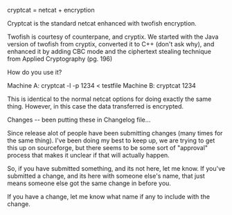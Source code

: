 cryptcat = netcat + encryption

Cryptcat is the standard netcat enhanced with twofish encryption. 

Twofish is courtesy of counterpane, and cryptix. We started with the 
Java version of twofish from cryptix, converted it to C++ (don't ask why), 
and enhanced it by adding CBC mode and the ciphertext stealing technique 
from Applied Cryptography (pg. 196) 

How do you use it?

  Machine A: cryptcat -l -p 1234 < testfile 
  Machine B: cryptcat <machine A IP> 1234 

This is identical to the normal netcat options for doing exactly the 
same thing.  However, in this case the data transferred is encrypted. 



Changes -- been putting these in Changelog file...

Since release alot of people have been submitting changes (many times
for the same thing).  I've been doing my best to keep up, we are trying
to get this up on sourceforge, but there seems to be some sort of 
"approval" process that makes it unclear if that will actually happen.

So, if you have submitted something, and its not here, let me know.  If you've
submitted a change, and its here with someone else's name, that just means 
someone else got the same change in before you.

If you have a change, let me know what name if any to include with
the change.
